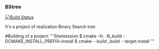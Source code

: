### BStree
[![Build Status](https://travis-ci.org/Kirichenkov9/BStree.svg?branch=master)](https://travis-ci.org/Kirichenkov9/BStree)

It's a project of realization Binary Search tree

#Building of a project:
'''Shelsession
$ cmake -H. -B_build -DCMAKE_INSTALL_PREFIX=install
$ cmake --build _build --target install
'''




